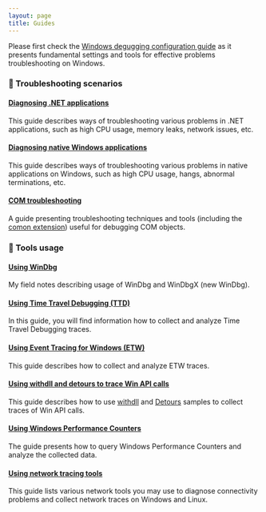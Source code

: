```yaml
---
layout: page
title: Guides
---
```


Please first check the [Windows degugging configuration guide](configuring-windows-for-effective-troubleshooting) as it presents fundamental settings and tools for effective problems troubleshooting on Windows.

### :triangular_ruler: Troubleshooting scenarios

#### [Diagnosing .NET applications](diagnosing-dotnet-apps)

This guide describes ways of troubleshooting various problems in .NET applications, such as high CPU usage, memory leaks, network issues, etc.

#### [Diagnosing native Windows applications](diagnosing-native-windows-apps)

This guide describes ways of troubleshooting various problems in native applications on Windows, such as high CPU usage, hangs, abnormal terminations, etc.

#### [COM troubleshooting](com-troubleshooting)

A guide presenting troubleshooting techniques and tools (including the [comon extension](https://github.com/lowleveldesign/comon)) useful for debugging COM objects.

### :wrench: Tools usage

#### [Using WinDbg](using-windbg)

My field notes describing usage of WinDbg and WinDbgX (new WinDbg).

#### [Using Time Travel Debugging (TTD)](using-ttd)

In this guide, you will find information how to collect and analyze Time Travel Debugging traces.

#### [Using Event Tracing for Windows (ETW)](using-etw)

This guide describes how to collect and analyze ETW traces.

#### [Using withdll and detours to trace Win API calls](using-withdll-and-detours-to-trace-winapi)

This guide describes how to use [withdll](https://github.com/lowleveldesign/withdll) and [Detours](https://github.com/microsoft/Detours) samples to collect traces of Win API calls.

#### [Using Windows Performance Counters](using-performance-counters)

The guide presents how to query Windows Performance Counters and analyze the collected data.

#### [Using network tracing tools](using-network-tracing-tools)

This guide lists various network tools you may use to diagnose connectivity problems and collect network traces on Windows and Linux.
